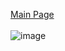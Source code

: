 [Main Page](../Title.md)<br><br>
![image](https://github.com/314-grp-301/314-grp-301.github.io/assets/157048263/ef0a084f-73fb-4cee-98f3-22edc9cf1eda)
